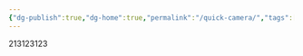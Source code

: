 ```yaml
---
{"dg-publish":true,"dg-home":true,"permalink":"/quick-camera/","tags":["gardenEntry"],"dgPassFrontmatter":true}
---
```



213123123
